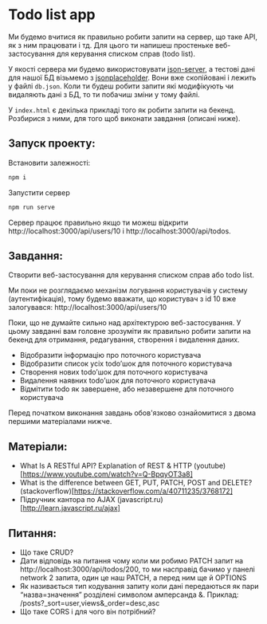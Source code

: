 # Todo list app

Ми будемо вчитися як правильно робити запити на сервер, що таке API, як з ним працювати і тд. Для цього ти напишеш простеньке веб-застосування для керування списком справ (todo list).

У якості сервера ми будемо використовувати [json-server](github.com/typicode/json-server), а тестові дані для нашої БД візьмемо з [jsonplaceholder](https://jsonplaceholder.typicode.com/db). Вони вже скопійовані і лежить у файлі `db.json`. Коли ти будеш робити запити які модифікують чи видаляють дані з БД, то ти побачиш зміни у тому файлі.

У `index.html` є декілька прикладі того як робити запити на бекенд. Розбирися з ними, для того щоб виконати завдання (описані ниже).

## Запуск проекту:
Встановити залежності:
```bash
npm i
```
Запустити сервер
```bash
npm run serve
```

Сервер працює правильно якщо ти можеш відкрити http://localhost:3000/api/users/10 і http://localhost:3000/api/todos.

## Завдання:
Створити веб-застосування для керування списком справ або todo list. 

Ми поки не розглядаємо механізм логування користувачів у систему (аутентифікація), тому будемо вважати, що користувач з id 10 вже залогувався: http://localhost:3000/api/users/10

Поки, що не думайте сильно над архітектурою веб-застосування. У цьому завданні вам головне зрозуміти як правильно робити запити на бекенд для отримання, редагування, створення і видалення даних.

- Відобразити інформацію про поточного користувача
- Відобразити список усіх todo’шок для поточного користувача
- Створення нових todo’шок для поточного користувача
- Видалення наявних todo’шок для поточного користувача
- Відмітити todo як завершене, або незавершене для поточного користувача

Перед початком виконання завдань обов'язково ознайомитися з двома першими матеріалами нижче.

## Матеріали:
- What Is A RESTful API? Explanation of REST & HTTP (youtube)[https://www.youtube.com/watch?v=Q-BpqyOT3a8]
- What is the difference between GET, PUT, PATCH, POST and DELETE? (stackoverflow)[https://stackoverflow.com/a/40711235/3768172]
- Підручник кантора по AJAX (javascript.ru)[http://learn.javascript.ru/ajax]

## Питання:
- Що таке CRUD?
- Дати відповідь на питання чому коли ми робимо PATCH запит на http://localhost:3000/api/todos/200, то ми насправід бачимо у панелі network 2 запита, один це наш PATCH, а перед ним ще й OPTIONS
- Як називається тип кодування запиту коли дані передаються як пари “назва=значення” розділені символом амперсанда &. Приклад: /posts?_sort=user,views&_order=desc,asc
- Що таке CORS і для чого він потрібний?
